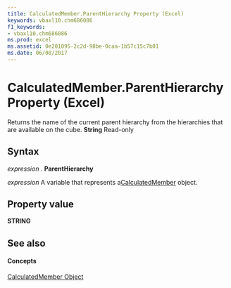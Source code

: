 ```yaml
---
title: CalculatedMember.ParentHierarchy Property (Excel)
keywords: vbaxl10.chm686086
f1_keywords:
- vbaxl10.chm686086
ms.prod: excel
ms.assetid: 0e201095-2c2d-98be-0caa-1b57c15c7b01
ms.date: 06/08/2017
---
```



# CalculatedMember.ParentHierarchy Property (Excel)

 Returns the name of the current parent hierarchy from the hierarchies that are available on the cube. **String** Read-only


## Syntax

 _expression_ . **ParentHierarchy**

 _expression_ A variable that represents a[CalculatedMember](Excel.CalculatedMember.md) object.


## Property value

 **STRING**


## See also


#### Concepts


[CalculatedMember Object](Excel.CalculatedMember.md)

